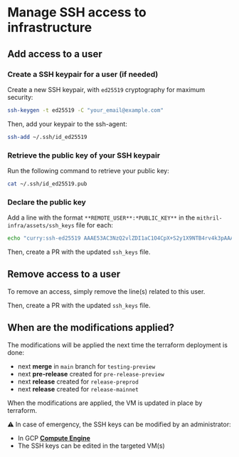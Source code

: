 # Manage SSH access to infrastructure

## Add access to a user

### Create a SSH keypair for a user (if needed)

Create a new SSH keypair, with `ed25519` cryptography for maximum security:
```bash
ssh-keygen -t ed25519 -C "your_email@example.com"
```

Then, add your keypair to the ssh-agent:
```bash
ssh-add ~/.ssh/id_ed25519
```

### Retrieve the public key of your SSH keypair

Run the following command to retrieve your public key:
```bash
cat ~/.ssh/id_ed25519.pub
```

### Declare the public key

Add a line with the format `**REMOTE_USER**:*PUBLIC_KEY**` in the `mithril-infra/assets/ssh_keys` file for each:
```bash
echo "curry:ssh-ed25519 AAAE53AC3NzQ2vlZDI1aC1O4CpX+S2y1X9NTB4rv4k3pAAAAIF3b7L9sPV5ZiGgogmko your_email@example.com" >> **REPOSITORY_PATH**/mithril-infra/assets/ssh_keys
```

Then, create a PR with the updated `ssh_keys` file.

## Remove access to a user

To remove an access, simply remove the line(s) related to this user.

Then, create a PR with the updated `ssh_keys` file.

## When are the modifications applied?

The modifications will be applied the next time the terraform deployment is done:
- next **merge** in `main` branch for `testing-preview`
- next **pre-release** created for `pre-release-preview`
- next **release** created for `release-preprod`
- next **release** created for `release-mainnet`

When the modifications are applied, the VM is updated in place by terraform.

:warning: In case of emergency, the SSH keys can be modified by an administrator:
- In GCP [**Compute Engine**](https://console.cloud.google.com/compute/instances)
- The SSH keys can be edited in the targeted VM(s)